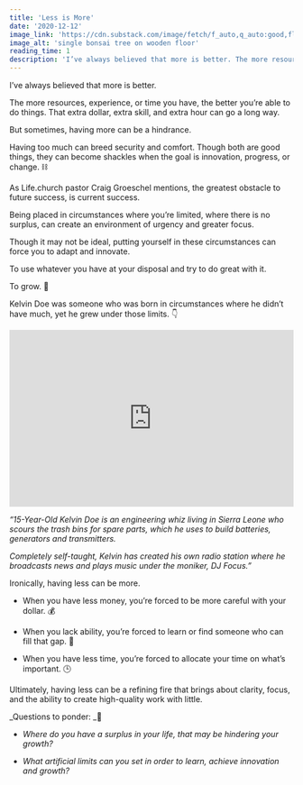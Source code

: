```yaml
---
title: 'Less is More'
date: '2020-12-12'
image_link: 'https://cdn.substack.com/image/fetch/f_auto,q_auto:good,fl_progressive:steep/https%3A%2F%2Fbucketeer-e05bbc84-baa3-437e-9518-adb32be77984.s3.amazonaws.com%2Fpublic%2Fimages%2F48b077a4-7f1a-4f2f-b05d-dee0384f4bfe_5809x3873.jpeg'
image_alt: 'single bonsai tree on wooden floor'
reading_time: 1
description: 'I’ve always believed that more is better. The more resources, experience, or time you have, the better you’re able to do things. That extra dollar, extra skill, and extra hour can go a long way. But sometimes, having more can be a hindrance.'
---
```

I’ve always believed that more is better.

The more resources, experience, or time you have, the better you’re able to do things. That extra dollar, extra skill, and extra hour can go a long way.

But sometimes, having more can be a hindrance.

Having too much can breed security and comfort. Though both are good things, they can become shackles when the goal is innovation, progress, or change. ⛓️

As Life.church pastor Craig Groeschel mentions, the greatest obstacle to future success, is current success.

Being placed in circumstances where you’re limited, where there is no surplus, can create an environment of urgency and greater focus.

Though it may not be ideal, putting yourself in these circumstances can force you to adapt and innovate.

To use whatever you have at your disposal and try to do great with it.

To grow. 🌱

Kelvin Doe was someone who was born in circumstances where he didn’t have much, yet he grew under those limits. 👇

<div className="video-container" style="position:relative;padding-bottom:56.25%;padding-top:30px;height:0;overflow:hidden;"><iframe style="position:absolute;top:0;left:0;width:100%;height:100%;" src="https://www.youtube.com/embed/XOLOLrUBRBY" frameborder="0" allow="accelerometer; autoplay; clipboard-write; encrypted-media; gyroscope; picture-in-picture" allowfullscreen></iframe></div>

_“15-Year-Old Kelvin Doe is an engineering whiz living in Sierra Leone who scours the trash bins for spare parts, which he uses to build batteries, generators and transmitters._

_Completely self-taught, Kelvin has created his own radio station where he broadcasts news and plays music under the moniker, DJ Focus.”_

Ironically, having less can be more.

- When you have less money, you’re forced to be more careful with your dollar. 💰

- When you lack ability, you’re forced to learn or find someone who can fill that gap. 🙋

- When you have less time, you’re forced to allocate your time on what’s important. 🕒

Ultimately, having less can be a refining fire that brings about clarity, focus, and the ability to create high-quality work with little.

_Questions to ponder: _🤔

- _Where do you have a surplus in your life, that may be hindering your growth?_

- _What artificial limits can you set in order to learn, achieve innovation and growth?_